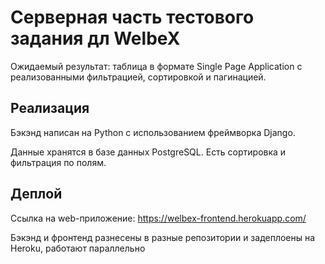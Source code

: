 # Серверная часть тестового задания дл WelbeX

Ожидаемый результат: таблица в формате Single Page Application с реализованными фильтрацией, сортировкой и пагинацией.  

## Реализация

Бэкэнд написан на Python с использованием фреймворка Django. 

Данные хранятся в базе данных PostgreSQL. Есть сортировка и фильтрация по полям.

## Деплой

Ссылка на web-приложение: https://welbex-frontend.herokuapp.com/  

Бэкэнд и фронтенд разнесены в разные репозитории и задеплоены на Heroku, 
работают параллельно

